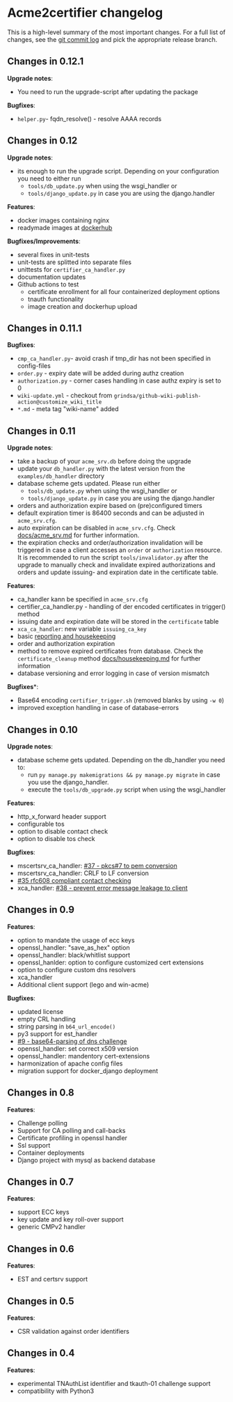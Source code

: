 <!-- markdownlint-disable  MD013 -->
# Acme2certifier changelog

This is a high-level summary of the most important changes. For a full list of
changes, see the [git commit log](https://github.com/grindsa/acme2certifier/commits)
and pick the appropriate release branch.

## Changes in 0.12.1

**Upgrade notes**:

- You need to run the upgrade-script after updating the package

**Bugfixes**:

- `helper.py`- fqdn_resolve() - resolve AAAA records

## Changes in 0.12

**Upgrade notes**:

- its enough to run the upgrade script. Depending on your configuration you need to either run
  - `tools/db_update.py` when using the wsgi_handler or
  - `tools/django_update.py` in case you are using the django.handler

**Features**:

- docker images containing nginx
- readymade images at [dockerhub](https://hub.docker.com/r/grindsa/acme2certifier)

**Bugfixes/Improvements**:

- several fixes in unit-tests
- unit-tests are splitted into separate files
- unittests for `certifier_ca_handler.py`
- documentation updates
- Github actions to test
  - certificate enrollment for all four containerized deployment options
  - tnauth functionality
  - image creation and dockerhup upload

## Changes in 0.11.1

**Bugfixes**:

- `cmp_ca_handler.py`- avoid crash if tmp_dir has not been specified in config-files
- `order.py` - expiry date will be added during authz creation
- `authorization.py` - corner cases handling in case authz expiry is set to 0
- `wiki-update.yml` - checkout from `grindsa/github-wiki-publish-action@customize_wiki_title`
- `*.md` - meta tag "wiki-name" added

## Changes in 0.11

**Upgrade notes**:

- take a backup of your `acme_srv.db` before doing the upgrade
- update your `db_handler.py` with the latest version from the `examples/db_handler` directory
- database scheme gets updated. Please run either
  - `tools/db_update.py` when using the wsgi_handler or
  - `tools/django_update.py` in case you are using the django.handler
- orders and authorization expire based on (pre)configured timers
- default expiration timer is 86400 seconds and can be adjusted in `acme_srv.cfg`.
- auto expiration can be disabled in `acme_srv.cfg`. Check [docs/acme_srv.md](docs/acme_srv.md) for further information.
- the expiration checks and order/authorization invalidation will be triggered in case a client accesses an `order` or `authorization` resource.  It is recommended to run the script `tools/invalidator.py` after the upgrade to manually check and invalidate expired authorizations and orders and update issuing- and expiration date in the certificate table.

**Features**:

- ca_handler kann be specified in `acme_srv.cfg`
- certifier_ca_handler.py - handling of der encoded certificates in trigger() method
- issuing date and expiration date will be stored in the `certificate` table
- `xca_ca_handler`: new variable `issuing_ca_key`
- basic [reporting and housekeeping](docs/housekeeping.md)
- order and authorization expiration
- method to remove expired certificates from database. Check the `certificate_cleanup` method [docs/housekeeping.md](docs/housekeeping.md) for further information
- database versioning and error logging in case of version mismatch

**Bugfixes***:

- Base64 encoding `certifier_trigger.sh` (removed blanks by using `-w 0`)
- improved exception handling in case of database-errors

## Changes in 0.10

**Upgrade notes**:

- database scheme gets updated. Depending on the db_handler you need to:
  - run `py manage.py makemigrations && py manage.py migrate` in case you use the django_handler.
  - execute the `tools/db_upgrade.py` script when using the wsgi_handler

**Features**:

- http_x_forward header support
- configurable tos
- option to disable contact check
- option to disable tos check

**Bugfixes**:

- mscertsrv_ca_handler: [#37 - pkcs#7 to pem conversion](https://github.com/grindsa/acme2certifier/issues/37)
- mscertsrv_ca_handler: CRLF to LF conversion
- [#35 rfc608  compliant contact checking](https://github.com/grindsa/acme2certifier/issues/35)
- xca_handler: [#38 - prevent error message leakage to client](https://github.com/grindsa/acme2certifier/issues/38)

## Changes in 0.9

**Features**:

- option to mandate the usage of ecc keys
- openssl_handler: "save_as_hex" option
- openssl_handler: black/whitlist support
- openssl_hanlder: option to configure customized cert extensions
- option to configure custom dns resolvers
- xca_handler
- Additional client support (lego and win-acme)

**Bugfixes**:

- updated license
- empty CRL handling
- string parsing in `b64_url_encode()`
- py3 support for est_handler
- [#9 - base64-parsing of dns challenge](https://github.com/grindsa/acme2certifier/issues/9)
- openssl_handler: set correct x509 version
- openssl_handler: mandentory cert-extensions
- harmonization of apache config files
- migration support for docker_django deployment

## Changes in 0.8

**Features**:

- Challenge polling
- Support for CA polling and call-backs
- Certificate profiling in openssl handler
- Ssl support
- Container deployments
- Django project with mysql as backend database

## Changes in 0.7

**Features**:

- support ECC keys
- key update and key roll-over support
- generic CMPv2 handler

## Changes in 0.6

**Features**:

- EST and certsrv support

## Changes in 0.5

**Features**:

- CSR validation against order identifiers

## Changes in 0.4

**Features**:

- experimental TNAuthList identifier and tkauth-01 challenge support
- compatibility with Python3
